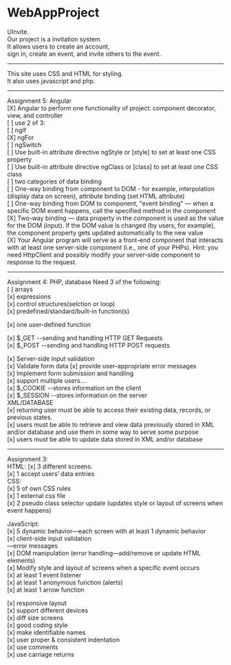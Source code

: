 # WebAppProject
UInvite.  
Our project is a invitation system.  
It allows users to create an account,  
sign in, create an event,  and invite others to the event.  

-----------------------------------------------------------

This site uses CSS and HTML for styling.  
It also uses javascript and php. 

-----------------------------------------------------------
Assignment 5: Angular  
[X] Angular to perform one functionality of project: component decorator, view, and controller  
[ ] use 2 of 3:  
  [ ] ngIf  
  [X] ngFor  
  [ ] ngSwitch  
[ ] Use built-in attribute directive ngStyle or [style] to set at least one CSS property  
[ ] Use built-in attribute directive ngClass or [class] to set at least one CSS class  
[ ] two categories of data binding  
  [ ] One-way binding from component to DOM -  for example, interpolation (display data on screen), attribute binding (set HTML attribute)  
  [ ] One-way binding from DOM to component, "event binding" — when a specific DOM event happens, call the specified method in the component  
  [X] Two-way binding — data property in the component is used as the value for the DOM (input). If the DOM value is changed (by users, for example), the component property gets updated automatically to the new value  
[X] Your Angular program will serve as a front-end component that interacts with at least one server-side component (i.e., one of your PHPs). Hint: you need HttpClient and possibly modify your server-side component to response to the request.  

-----------------------------------------------------------
Assignment 4: PHP, database 
Need 3 of the following:  
[ ] arrays  
[x] expressions  
[x] control structures(selction or loop)  
[x] predefined/standard/built-in function(s)  
  
[x] one user-defined function  
  
[x] $_GET --sending and handling HTTP GET Requests  
[x] $_POST --sending and handling HTTP POST requests  
  
[x] Server-side input validation  
  [x] Validate form data
  [x] provide user-appropriate error messages  
[x] Implement form submission and handling  
[x] support multiple users....  
	[x] $_COOKIE --stores information on the client  
	[x] $_SESSION --stores information on the server  
XML/DATABASE  
[x] returning user must be able to access their existing data, records, or previous states.  
[x] users must be able to retrieve and view data previously stored in XML and/or database and use them in some way to serve some purpose  
[x] users must be able to update data stored in XML and/or database  
	
  
------------------------------------------------------------
Assignment 3:  
HTML: 
	[x] 3 different screens.  
 	[x] 1 accept users’ data entries  
CSS:   
	[x] 5 of own CSS rules  
	[x] 1 external css file  
	[x] 2 pseudo class selector update (updates style or layout of screens when event happens)  
 
JavaScript:   
	[x] 5 dynamic behavior—each screen with at least 1 dynamic behavior  
	[x] client-side input validation  
		—error messages  
	[x] DOM manipulation (error handling—add/remove or update HTML elements)  
	[x] Modify style and layout of screens when a specific event occurs  
	[x] at least 1 event listener   
	[x] at least 1 anonymous function (alerts)  
	[x] at least 1 arrow function  
 
[x] responsive layout  
  [x] support different devices  
  [x] diff size screens  
[x] good coding style   
  [x] make identifiable names  
  [x] user proper & consistent indentation    
  [x] use comments  
  [x] use carriage returns   
